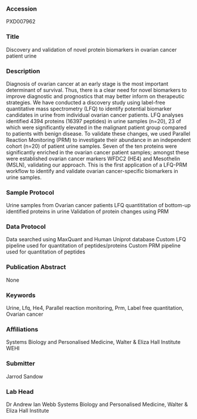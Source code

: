 ### Accession
PXD007962

### Title
Discovery and validation of novel protein biomarkers in ovarian cancer patient urine

### Description
Diagnosis of ovarian cancer at an early stage is the most important determinant of survival. Thus, there is a clear need for novel biomarkers to improve diagnostic and prognostics that may better inform on therapeutic strategies. We have conducted a discovery study using label-free quantitative mass spectrometry (LFQ) to identify potential biomarker candidates in urine from individual ovarian cancer patients. LFQ analyses identified 4394 proteins (16397 peptides) in urine samples (n=20), 23 of which were significantly elevated in the malignant patient group compared to patients with benign disease. To validate these changes, we used Parallel Reaction Monitoring (PRM) to investigate their abundance in an independent cohort (n=20) of patient urine samples. Seven of the ten proteins were significantly enriched in the ovarian cancer patient samples; amongst these were established ovarian cancer markers WFDC2 (HE4) and Mesothelin (MSLN), validating our approach. This is the first application of a LFQ-PRM workflow to identify and validate ovarian cancer-specific biomarkers in urine samples.

### Sample Protocol
Urine samples from Ovarian cancer patients LFQ quantititation of bottom-up identified proteins in urine Validation of protein changes using PRM

### Data Protocol
Data searched using MaxQuant and Human Uniprot database Custom LFQ pipeline used for quantitation of peptides/proteins Custom PRM pipeline used for quantitation of peptides

### Publication Abstract
None

### Keywords
Urine, Lfq, He4, Parallel reaction monitoring, Prm, Label free quantitation, Ovarian cancer

### Affiliations
Systems Biology and Personalised Medicine, Walter & Eliza Hall Institute
WEHI

### Submitter
Jarrod Sandow

### Lab Head
Dr Andrew Ian Webb
Systems Biology and Personalised Medicine, Walter & Eliza Hall Institute


